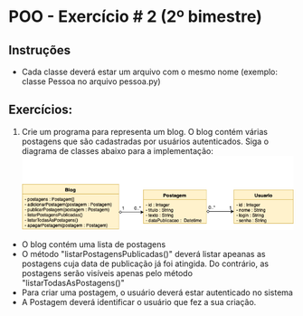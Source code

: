 # POO - Exercício \# 2 (2º bimestre)

## Instruções
* Cada classe deverá estar um arquivo com o mesmo nome (exemplo: classe Pessoa no arquivo pessoa.py)

## Exercícios:
1) Crie um programa para representa um blog. O blog contém várias postagens que são cadastradas por usuários autenticados. Siga o diagrama de classes abaixo para a implementação:
![](ex-poo.png)
* O blog contém uma lista de postagens
* O método "listarPostagensPublicadas()" deverá listar apeanas as postagens cuja data de publicação já foi atingida. Do contrário, as postagens serão visíveis apenas pelo método "listarTodasAsPostagens()"
* Para criar uma postagem, o usuário deverá estar autenticado no sistema
* A Postagem deverá identificar o usuário que fez a sua criação.
